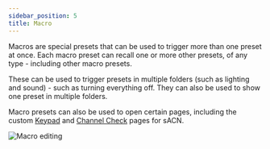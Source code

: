 ```yaml
---
sidebar_position: 5
title: Macro
---
```


Macros are special presets that can be used to trigger more than one preset at once. Each macro preset can recall one or more other presets, of any type - including other macro presets.

These can be used to trigger presets in multiple folders (such as lighting and sound) - such as turning everything off. They can also be used to show one preset in multiple folders. 

Macro presets can also be used to open certain pages, including the custom [Keypad](../../control/keypad) and [Channel Check](../../control/chan-check) pages for sACN.

![Macro editing](@site/static/img/tutorial/admin/admin-preset-macro.png)
